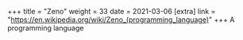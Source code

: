 +++
title = "Zeno"
weight = 33
date = 2021-03-06
[extra]
link = "https://en.wikipedia.org/wiki/Zeno_(programming_language)"
+++
A programming language


